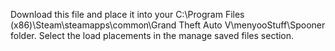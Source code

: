 Download this file and place it into your C:\Program Files (x86)\Steam\steamapps\common\Grand Theft Auto V\menyooStuff\Spooner folder. Select the load placements in the manage saved files section.
